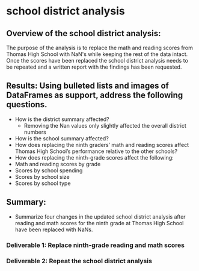 # school district analysis
## Overview of the school district analysis: 
The purpose of the analysis is to replace the math and reading scores from Thomas High School with NaN's while keeping the rest of the data intact. Once the scores have been replaced the school district analysis needs to be repeated and a written report with the findings has been requested.

## Results: Using bulleted lists and images of DataFrames as support, address the following questions.

- How is the district summary affected?
  - Removing the Nan values only slightly affected the overall district numbers 
- How is the school summary affected?
- How does replacing the ninth graders’ math and reading scores affect Thomas High School’s performance relative to the other schools?
- How does replacing the ninth-grade scores affect the following:
- Math and reading scores by grade
- Scores by school spending
- Scores by school size
- Scores by school type

## Summary: 
- Summarize four changes in the updated school district analysis after reading and math scores for the ninth grade at Thomas High School have been replaced with NaNs.


### Deliverable 1: Replace ninth-grade reading and math scores

### Deliverable 2: Repeat the school district analysis

